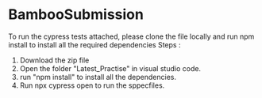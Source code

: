 # BambooSubmission

To run the cypress tests attached, please clone the file locally and run npm install to install all the required dependencies
Steps : 
1. Download the zip file
2. Open the folder "Latest_Practise" in visual studio code.
3. run "npm install" to install all the dependencies.
4. Run npx cypress open to run the sppecfiles.
